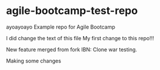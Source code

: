 # agile-bootcamp-test-repo
ayoayoayo
Example repo for Agile Bootcamp

I did change the text of this file
My first change to this repo!!!

New feature merged from fork
IBN: Clone war testing.

Making some changes
